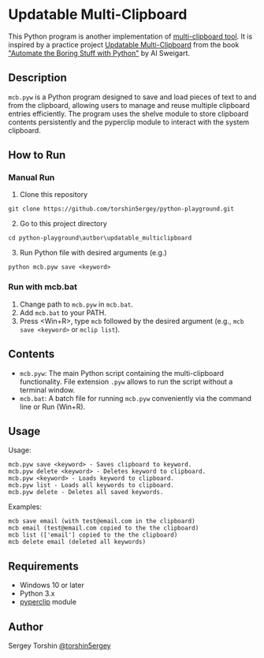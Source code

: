 # Updatable Multi-Clipboard

This Python program is another implementation of [multi-clipboard tool](../multiclipboard_automatic_messages/). It is inspired by a practice project [Updatable Multi-Clipboard](https://automatetheboringstuff.com/2e/chapter9/#calibre_link-313) from the book ["Automate the Boring Stuff with Python"](https://automatetheboringstuff.com/) by Al Sweigart.

## Description

`mcb.pyw` is a Python program designed to save and load pieces of text to and from the clipboard, allowing users to manage and reuse multiple clipboard entries efficiently. The program uses the shelve module to store clipboard contents persistently and the pyperclip module to interact with the system clipboard.

## How to Run

### Manual Run

1. Clone this repository
```
git clone https://github.com/torshin5ergey/python-playground.git
```
2. Go to this project directory
```
cd python-playground\autbor\updatable_multiclipboard
```
3. Run Python file with desired arguments (e.g.)
```
python mcb.pyw save <keyword>
```

### Run with mcb.bat

1. Change path to `mcb.pyw` in `mcb.bat`.
2. Add `mcb.bat` to your PATH.
3. Press <Win+R>, type `mcb` followed by the desired argument (e.g., `mcb save <keyword>` or `mclip list`). 

## Contents

- `mcb.pyw`: The main Python script containing the multi-clipboard functionality. File extension `.pyw` allows to run the script without a terminal window.
- `mcb.bat`: A batch file for running `mcb.pyw` conveniently via the command line or Run (Win+R).

## Usage

Usage:
```
mcb.pyw save <keyword> - Saves clipboard to keyword.
mcb.pyw delete <keyword> - Deletes keyword to clipboard.
mcb.pyw <keyword> - Loads keyword to clipboard.
mcb.pyw list - Loads all keywords to clipboard.
mcb.pyw delete - Deletes all saved keywords.
```

Examples:
```
mcb save email (with test@email.com in the clipboard)
mcb email (test@email.com copied to the the clipboard)
mcb list (['email'] copied to the the clipboard)
mcb delete email (deleted all keywords)
```

## Requirements

- Windows 10 or later
- Python 3.x
- [pyperclip](https://pypi.org/project/pyperclip) module

## Author 

Sergey Torshin [@torshin5ergey](https://github.com/torshin5ergey)

